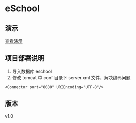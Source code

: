 # eSchool

## 演示

[查看演示](http://139.129.8.246/eshop/)

## 项目部署说明

1. 导入数据库 eschool
2. 修改 tomcat 中 conf 目录下 server.xml 文件，解决编码问题

```
<Connector port="8080" URIEncoding="UTF-8"/>
```

## 版本

v1.0
